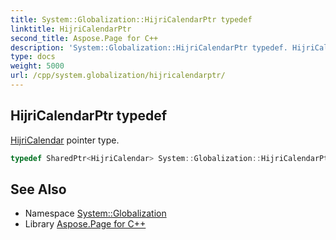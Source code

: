 ```yaml
---
title: System::Globalization::HijriCalendarPtr typedef
linktitle: HijriCalendarPtr
second_title: Aspose.Page for C++
description: 'System::Globalization::HijriCalendarPtr typedef. HijriCalendar pointer type in C++.'
type: docs
weight: 5000
url: /cpp/system.globalization/hijricalendarptr/
---
```

## HijriCalendarPtr typedef


[HijriCalendar](../hijricalendar/) pointer type.

```cpp
typedef SharedPtr<HijriCalendar> System::Globalization::HijriCalendarPtr
```

## See Also

* Namespace [System::Globalization](../)
* Library [Aspose.Page for C++](../../)
